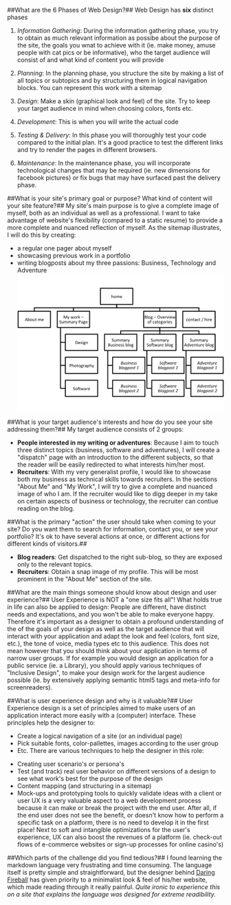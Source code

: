 ##What are the 6 Phases of Web Design?##
Web Design has __six__ distinct phases

1. _Information Gathering_: During the information gathering phase, you try to obtain as much relevant information as possibe about the purpose of the site, the goals you wnat to achieve with it (ie. make money, amuse people with cat pics or be informative), who the target audience will consist of and what kind of content you will provide

2. _Planning_: In the planning phase, you structure the site by making a list of all topics or subtopics and by structuring them in logical navigation blocks. You can represent this work with a sitemap

3. _Design_: Make a skin (graphical look and feel) of the site. Try to keep your target audience in mind when choosing colors, fonts etc.

4. _Development_: This is when you will write the actual code

5. _Testing & Delivery_: In this phase you will thoroughly test your code compared to the initial plan. It's a good practice to test the different links and try to render the pages in different browsers.

6. _Maintenance_: In the maintenance phase, you will incorporate technological changes that may be required (ie. new dimensions for facebook pictures) or fix bugs that may have surfaced past the delivery phase.

##What is your site's primary goal or purpose? What kind of content will your site feature?##
My site's main purpose is to give a complete image of myself, both as an individual as well as a professional. I want to take advantage of website's flexibility (compared to a static resume) to provide a more complete and nuanced reflection of myself. As the sitemap illustrates, I will do this by creating:
* a regular one pager about myself
* showcasing previous work in a portfolio
* writing blogposts about my three passions: Business, Technology and Adventure
![SiteMap Robin Soubry's Personal Blog](imgs/site-map.png)


##What is your target audience's interests and how do you see your site addressing them?##
My target audience consists of 2 groups:
* __People interested in my writing or adventures__: Because I aim to touch three distinct topics (business, software and adventures), I will create a "dispatch" page with an introduction to the different subjects, so that the reader will be easily redirected to what interests him/her most.
* __Recruiters__: With my very generalist profile, I would like to showcase both my business as technical skills towards recruiters. In the sections "About Me" and "My Work", I will try to give a complete and nuanced image of who I am. If the recruiter would like to digg deeper in my take on certain aspects of business or technology, the recruiter can contiue reading on the blog.


##What is the primary "action" the user should take when coming to your site? Do you want them to search for information, contact you, or see your portfolio? It's ok to have several actions at once, or different actions for different kinds of visitors.##
* __Blog readers__: Get dispatched to the right sub-blog, so they are exposed only to the relevant topics.
* __Recruiters__: Obtain a snap image of my profile. This will be most prominent in the "About Me" section of the site.


##What are the main things someone should know about design and user experience?##
User Experience is NOT a "one size fits all"! What holds true in life can also be applied to design: People are different, have distinct needs and expectations, and you won't be able to make everyone happy. Therefore it's important as a designer to obtain a profound understanding of the of the goals of your design as well as the target audience that will interact with your application and adapt the look and feel (colors, font size, etc.), the tone of voice, media types etc to this audience. This does not mean however that you should think about your application in terms of narrow user groups. If for example you would design an application for a public service (ie. a Library), you should apply various techniques of "Inclusive Design", to make your design work for the largest audience possible (ie. by extensively applying semantic html5 tags and meta-info for screenreaders).


##What is user experience design and why is it valuable?##
User Experience design is a set of principles aimed to make users of an application interact more easily with a (computer) interface. These principles help the designer to:
* Create a logical navigation of a site (or an individual page)
* Pick suitable fonts, color-pallettes, images according to the user group
* Etc.
There are various techniques to help the designer in this role:
- Creating user scenario's or persona's
- Test (and track) real user behavior on different versions of a design to see what work's best for the purpose of the design
- Content mapping (and structuring in a sitemap)
- Mock-ups and prototyping tools to quickly validate ideas with a client or user
UX is a very valuable aspect to a web development process because it can make or break the project with the end user. After all, if the end user does not see the benefit, or doesn't know how to perform a specific task on a platform, there is no need to develop it in the first place! Next to soft and intangible optimizations for the user's experience, UX can also boost the revenues of a platform (ie. check-out flows of e-commerce websites or sign-up processes for online casino's)


##Which parts of the challenge did you find tedious?##
I found learning the markdown language very frustrating and time consuming. The language itself is pretty simple and straightforward, but the designer behind [Daring Fireball](https://daringfireball.net/projects/markdown/syntax) has given priority to a minimalist look & feel of his/her website, which made reading through it really painful. _Quite ironic to experience this on a site that explains the language was designed for extreme readibility._